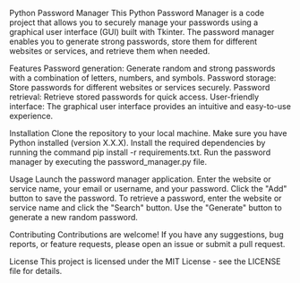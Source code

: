 Python Password Manager
This Python Password Manager is a code project that allows you to securely manage your passwords using a graphical user interface (GUI) built with Tkinter. The password manager enables you to generate strong passwords, store them for different websites or services, and retrieve them when needed.

Features
Password generation: Generate random and strong passwords with a combination of letters, numbers, and symbols.
Password storage: Store passwords for different websites or services securely.
Password retrieval: Retrieve stored passwords for quick access.
User-friendly interface: The graphical user interface provides an intuitive and easy-to-use experience.

Installation
Clone the repository to your local machine.
Make sure you have Python installed (version X.X.X).
Install the required dependencies by running the command pip install -r requirements.txt.
Run the password manager by executing the password_manager.py file.

Usage
Launch the password manager application.
Enter the website or service name, your email or username, and your password.
Click the "Add" button to save the password.
To retrieve a password, enter the website or service name and click the "Search" button.
Use the "Generate" button to generate a new random password.

Contributing
Contributions are welcome! If you have any suggestions, bug reports, or feature requests, please open an issue or submit a pull request.

License
This project is licensed under the MIT License - see the LICENSE file for details.
